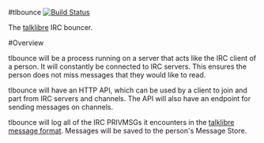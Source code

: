 #tlbounce [![Build Status](https://travis-ci.org/talklibre/tlbounce.png?branch=master)](https://travis-ci.org/talklibre/tlbounce)

The [talklibre](https://github.com/talklibre/vision) IRC bouncer.

#Overview

tlbounce will be a process running on a server that acts like the IRC client of a person. It will constantly be connected to IRC servers. This ensures the person does not miss messages that they would like to read.

tlbounce will have an HTTP API, which can be used by a client to join and part from IRC servers and channels. The API will also have an endpoint for sending messages on channels.

tlbounce will log all of the IRC PRIVMSGs it encounters in the [talklibre message format](https://github.com/talklibre/format). Messages will be saved to the person's Message Store.


